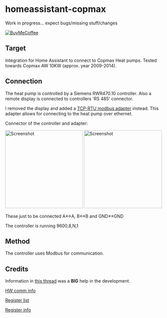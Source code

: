 # homeassistant-copmax

Work in progress... expect bugs/missing stuff/changes

[![BuyMeCoffee][buymecoffeebadge]][michaeloe-buymecoffee]

## Target
Integration for Home Assistant to connect to Copmax Heat pumps.
Tested towards Copmax AW 10KW (approx. year 2009-2014).

## Connection
The heat pump is controlled by a Siemens RWR470.10 controller.
Also a remote display is connected to controllers 'RS 485' connector.

I removed the display and added a [TCP-RTU modbus adapter](https://www.pusr.com/products/modbus-serial-to-ethernet-converters-usr-tcp232-410s.html) instead.
This adapter allows for connecting to the heat pump over ethernet.

Connector of the controller and adapter:

<img src="https://github.com/user-attachments/assets/da8f5547-809c-43b8-8874-f2c31d6d06e2" width="250" title="Screenshot"/>
<img src="https://github.com/user-attachments/assets/87dea387-ab33-4767-9b4a-06186ca33a18" width="250" title="Screenshot"/>

These just to be connected A<->A, B<->B and GND<->GND

The controller is running 9600,8,N,1

## Method
The controller uses Modbus for communication.

## Credits
Information in [this thread](https://stokerpro.dk/viewtopic.php?style=19&t=26511&start=50) was a **BIG** help in the development.


[HW comm info](https://stokerpro.dk/viewtopic.php?style=19&p=353534#p353534)

[Register list](https://stokerpro.dk/viewtopic.php?style=19&p=362766#p362766)

[Register info](https://stokerpro.dk/viewtopic.php?style=19&p=363554#p363554)

[buymecoffeebadge]: https://www.buymeacoffee.com/assets/img/custom_images/orange_img.png
[michaeloe-buymecoffee]: https://buymeacoffee.com/michaeloe
